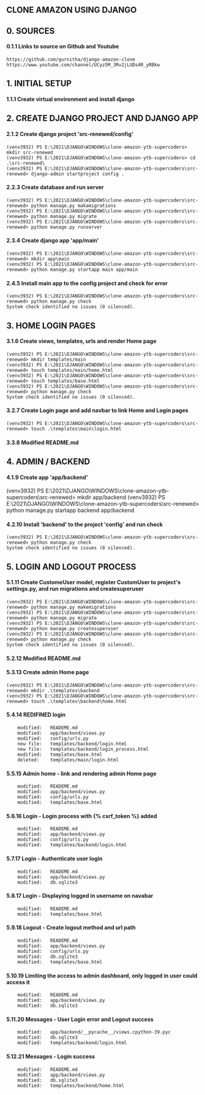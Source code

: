 ## CLONE AMAZON USING DJANGO


## 0. SOURCES

#### 0.1.1 Links to source on Github and Youtube

	https://github.com/gurnitha/django-amazon-clone
	https://www.youtube.com/channel/UCyz5M_3Rv2jLUDs4R_yRBkw

## 1. INITIAL SETUP

#### 1.1.1 Create virtual environment and install django

## 2. CREATE DJANGO PROJECT AND DJANGO APP

#### 2.1.2 Create django project 'src-renewed/config'

	(venv3932) PS E:\2021\DJANGO\WINDOWS\clone-amazon-ytb-supercoders> mkdir src-renewed
	(venv3932) PS E:\2021\DJANGO\WINDOWS\clone-amazon-ytb-supercoders> cd .\src-renewed\
	(venv3932) PS E:\2021\DJANGO\WINDOWS\clone-amazon-ytb-supercoders\src-renewed> django-admin startproject config . 

#### 2.2.3 Create database and run server

	(venv3932) PS E:\2021\DJANGO\WINDOWS\clone-amazon-ytb-supercoders\src-renewed> python manage.py makamigrations
	(venv3932) PS E:\2021\DJANGO\WINDOWS\clone-amazon-ytb-supercoders\src-renewed> python manage.py migrate
	(venv3932) PS E:\2021\DJANGO\WINDOWS\clone-amazon-ytb-supercoders\src-renewed> python manage.py runserver 

#### 2.3.4 Create django app 'app/main'

	(venv3932) PS E:\2021\DJANGO\WINDOWS\clone-amazon-ytb-supercoders\src-renewed> mkdir app\main
	(venv3932) PS E:\2021\DJANGO\WINDOWS\clone-amazon-ytb-supercoders\src-renewed> python manage.py startapp main app/main

#### 2.4.5 Install main app to the config project and check for error 

	(venv3932) PS E:\2021\DJANGO\WINDOWS\clone-amazon-ytb-supercoders\src-renewed> python manage.py check
	System check identified no issues (0 silenced).


## 3. HOME LOGIN PAGES

#### 3.1.6 Create views, templates, urls and render Home page

	(venv3932) PS E:\2021\DJANGO\WINDOWS\clone-amazon-ytb-supercoders\src-renewed> mkdir templates/main
	(venv3932) PS E:\2021\DJANGO\WINDOWS\clone-amazon-ytb-supercoders\src-renewed> touch templates/main/home.html
	(venv3932) PS E:\2021\DJANGO\WINDOWS\clone-amazon-ytb-supercoders\src-renewed> touch templates/base.html
	(venv3932) PS E:\2021\DJANGO\WINDOWS\clone-amazon-ytb-supercoders\src-renewed> python manage.py check
	System check identified no issues (0 silenced).

#### 3.2.7 Create Login page and add navbar to link Home and Login pages

	(venv3932) PS E:\2021\DJANGO\WINDOWS\clone-amazon-ytb-supercoders\src-renewed> touch .\templates\main\login.html

#### 3.3.8 Modified README.md 


## 4. ADMIN / BACKEND

#### 4.1.9 Create app 'app/backend'

(venv3932) PS E:\2021\DJANGO\WINDOWS\clone-amazon-ytb-supercoders\src-renewed> mkdir app/backend
(venv3932) PS E:\2021\DJANGO\WINDOWS\clone-amazon-ytb-supercoders\src-renewed> python manage.py startapp backend app/backend

#### 4.2.10 Install 'backend' to the project 'config' and run check

	(venv3932) PS E:\2021\DJANGO\WINDOWS\clone-amazon-ytb-supercoders\src-renewed> python manage.py check
	System check identified no issues (0 silenced).

## 5. LOGIN AND LOGOUT PROCESS

#### 5.1.11 Create CustomeUser model, register CustomUser to project's settings.py, and run migrations and createsuperuser

	(venv3932) PS E:\2021\DJANGO\WINDOWS\clone-amazon-ytb-supercoders\src-renewed> python manage.py makemigrations
	(venv3932) PS E:\2021\DJANGO\WINDOWS\clone-amazon-ytb-supercoders\src-renewed> python manage.py migrate
	(venv3932) PS E:\2021\DJANGO\WINDOWS\clone-amazon-ytb-supercoders\src-renewed> python manage.py createsuperuser
	(venv3932) PS E:\2021\DJANGO\WINDOWS\clone-amazon-ytb-supercoders\src-renewed> python manage.py check
	System check identified no issues (0 silenced).

#### 5.2.12 Modified README.md	

#### 5.3.13 Create admin Home page

	(venv3932) PS E:\2021\DJANGO\WINDOWS\clone-amazon-ytb-supercoders\src-renewed> mkdir .\templates\backend
	(venv3932) PS E:\2021\DJANGO\WINDOWS\clone-amazon-ytb-supercoders\src-renewed> touch .\templates\backend\home.html


#### 5.4.14 REDIFINED login

        modified:   READEME.md
        modified:   app/backend/views.py
        modified:   config/urls.py
        new file:   templates/backend/login.html
        new file:   templates/backend/login_process.html
        modified:   templates/base.html
        deleted:    templates/main/login.html

#### 5.5.15 Admin home - link and rendering admin Home page

        modified:   READEME.md
        modified:   app/backend/views.py
        modified:   config/urls.py
        modified:   templates/base.html

#### 5.6.16 Login - Login process with {% csrf_token %} added

        modified:   READEME.md
        modified:   app/backend/views.py
        modified:   config/urls.py
        modified:   templates/backend/login.html

#### 5.7.17 Login - Authenticate user login

        modified:   READEME.md
        modified:   app/backend/views.py
        modified:   db.sqlite3

#### 5.8.17 Login - Displaying logged in username on navabar

        modified:   READEME.md
        modified:   templates/base.html

#### 5.9.18 Logout - Create logout method and url path

        modified:   READEME.md
        modified:   app/backend/views.py
        modified:   config/urls.py
        modified:   db.sqlite3
        modified:   templates/base.html

#### 5.10.19 Limiting the access to admin dashboard, only logged in user could access it

        modified:   READEME.md
        modified:   app/backend/views.py
        modified:   db.sqlite3

#### 5.11.20 Messages - User Login error and Logout success

        modified:   app/backend/__pycache__/views.cpython-39.pyc
        modified:   db.sqlite3
        modified:   templates/backend/login.html


#### 5.12.21 Messages - Login success

        modified:   READEME.md
        modified:   app/backend/views.py
        modified:   db.sqlite3
        modified:   templates/backend/home.html
































































